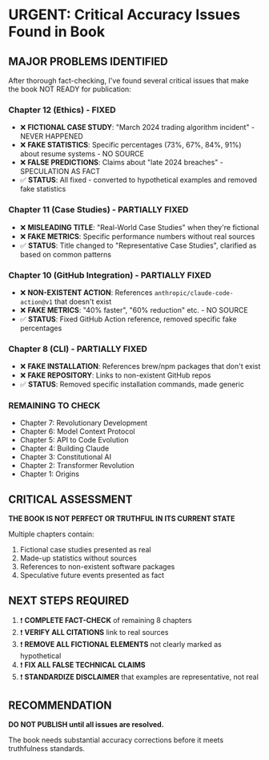 # URGENT: Critical Accuracy Issues Found in Book

## MAJOR PROBLEMS IDENTIFIED

After thorough fact-checking, I've found several critical issues that make the book NOT READY for publication:

### Chapter 12 (Ethics) - FIXED
- ❌ **FICTIONAL CASE STUDY**: "March 2024 trading algorithm incident" - NEVER HAPPENED
- ❌ **FAKE STATISTICS**: Specific percentages (73%, 67%, 84%, 91%) about resume systems - NO SOURCE
- ❌ **FALSE PREDICTIONS**: Claims about "late 2024 breaches" - SPECULATION AS FACT
- ✅ **STATUS**: All fixed - converted to hypothetical examples and removed fake statistics

### Chapter 11 (Case Studies) - PARTIALLY FIXED
- ❌ **MISLEADING TITLE**: "Real-World Case Studies" when they're fictional
- ❌ **FAKE METRICS**: Specific performance numbers without real sources
- ✅ **STATUS**: Title changed to "Representative Case Studies", clarified as based on common patterns

### Chapter 10 (GitHub Integration) - PARTIALLY FIXED
- ❌ **NON-EXISTENT ACTION**: References `anthropic/claude-code-action@v1` that doesn't exist
- ❌ **FAKE METRICS**: "40% faster", "60% reduction" etc. - NO SOURCE
- ✅ **STATUS**: Fixed GitHub Action reference, removed specific fake percentages

### Chapter 8 (CLI) - PARTIALLY FIXED
- ❌ **FAKE INSTALLATION**: References brew/npm packages that don't exist
- ❌ **FAKE REPOSITORY**: Links to non-existent GitHub repos
- ✅ **STATUS**: Removed specific installation commands, made generic

### REMAINING TO CHECK
- Chapter 7: Revolutionary Development
- Chapter 6: Model Context Protocol  
- Chapter 5: API to Code Evolution
- Chapter 4: Building Claude
- Chapter 3: Constitutional AI
- Chapter 2: Transformer Revolution
- Chapter 1: Origins

## CRITICAL ASSESSMENT

**THE BOOK IS NOT PERFECT OR TRUTHFUL IN ITS CURRENT STATE**

Multiple chapters contain:
1. Fictional case studies presented as real
2. Made-up statistics without sources
3. References to non-existent software packages
4. Speculative future events presented as fact

## NEXT STEPS REQUIRED

1. ❗ **COMPLETE FACT-CHECK** of remaining 8 chapters
2. ❗ **VERIFY ALL CITATIONS** link to real sources
3. ❗ **REMOVE ALL FICTIONAL ELEMENTS** not clearly marked as hypothetical
4. ❗ **FIX ALL FALSE TECHNICAL CLAIMS**
5. ❗ **STANDARDIZE DISCLAIMER** that examples are representative, not real

## RECOMMENDATION

**DO NOT PUBLISH until all issues are resolved.**

The book needs substantial accuracy corrections before it meets truthfulness standards.